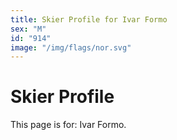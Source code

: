 ```yaml
---
title: Skier Profile for Ivar Formo
sex: "M"
id: "914"
image: "/img/flags/nor.svg" 
---
```


# Skier Profile

This page is for: Ivar Formo.
    